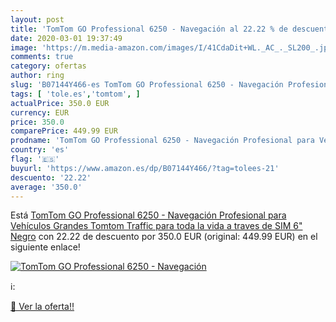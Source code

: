 ```yaml
---
layout: post
title: 'TomTom GO Professional 6250 - Navegación al 22.22 % de descuento'
date: 2020-03-01 19:37:49
image: 'https://m.media-amazon.com/images/I/41CdaDit+WL._AC_._SL200_.jpg'
comments: true
category: ofertas
author: ring
slug: 'B07144Y466-es TomTom GO Professional 6250 - Navegación Profesional para...'
tags: [ 'tole.es','tomtom', ]
actualPrice: 350.0 EUR
currency: EUR
price: 350.0
comparePrice: 449.99 EUR
prodname: 'TomTom GO Professional 6250 - Navegación Profesional para Vehículos Grandes  Tomtom Traffic para toda la vida a traves de SIM  6"  Negro'
country: 'es'
flag: '🇪🇸'
buyurl: 'https://www.amazon.es/dp/B07144Y466/?tag=tolees-21'
descuento: '22.22'
average: '350.0'
---
```


Está [TomTom GO Professional 6250 - Navegación Profesional para Vehículos Grandes  Tomtom Traffic para toda la vida a traves de SIM  6"  Negro](https://www.amazon.es/dp/B07144Y466/?tag=tolees-21) con 22.22 de descuento por 350.0 EUR (original: 449.99 EUR) en el siguiente enlace!

[![TomTom GO Professional 6250 - Navegación](https://m.media-amazon.com/images/I/41CdaDit+WL._AC_._SL200_.jpg)](https://www.amazon.es/dp/B07144Y466/?tag=tolees-21)

ℹ️:


[🛒 Ver la oferta!!](https://www.amazon.es/dp/B07144Y466/?tag=tolees-21)

